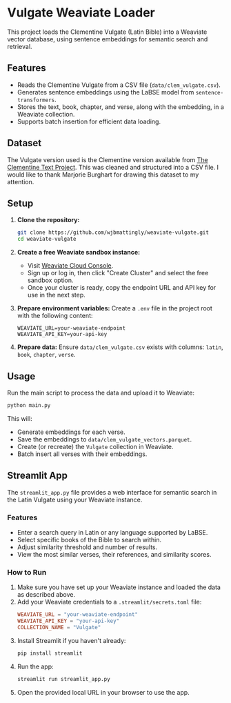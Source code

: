 # Vulgate Weaviate Loader

This project loads the Clementine Vulgate (Latin Bible) into a Weaviate vector database, using sentence embeddings for semantic search and retrieval.

## Features
- Reads the Clementine Vulgate from a CSV file (`data/clem_vulgate.csv`).
- Generates sentence embeddings using the LaBSE model from `sentence-transformers`.
- Stores the text, book, chapter, and verse, along with the embedding, in a Weaviate collection.
- Supports batch insertion for efficient data loading.

## Dataset

The Vulgate version used is the Clementine version available from [The Clementine Text Project](https://vulsearch.sourceforge.net/). This was cleaned and structured into a CSV file. I would like to thank Marjorie Burghart for drawing this dataset to my attention.

## Setup

1. **Clone the repository:**
   ```bash
   git clone https://github.com/wjbmattingly/weaviate-vulgate.git
   cd weaviate-vulgate
   ```

2. **Create a free Weaviate sandbox instance:**
   - Visit [Weaviate Cloud Console](https://console.weaviate.cloud/).
   - Sign up or log in, then click "Create Cluster" and select the free sandbox option.
   - Once your cluster is ready, copy the endpoint URL and API key for use in the next step.

3. **Prepare environment variables:**
   Create a `.env` file in the project root with the following content:
   ```env
   WEAVIATE_URL=your-weaviate-endpoint
   WEAVIATE_API_KEY=your-api-key
   ```

4. **Prepare data:**
   Ensure `data/clem_vulgate.csv` exists with columns: `latin`, `book`, `chapter`, `verse`.

## Usage

Run the main script to process the data and upload it to Weaviate:

```bash
python main.py
```

This will:
- Generate embeddings for each verse.
- Save the embeddings to `data/clem_vulgate_vectors.parquet`.
- Create (or recreate) the `Vulgate` collection in Weaviate.
- Batch insert all verses with their embeddings.


## Streamlit App

The `streamlit_app.py` file provides a web interface for semantic search in the Latin Vulgate using your Weaviate instance.

### Features
- Enter a search query in Latin or any language supported by LaBSE.
- Select specific books of the Bible to search within.
- Adjust similarity threshold and number of results.
- View the most similar verses, their references, and similarity scores.

### How to Run

1. Make sure you have set up your Weaviate instance and loaded the data as described above.
2. Add your Weaviate credentials to a `.streamlit/secrets.toml` file:
   ```toml
   WEAVIATE_URL = "your-weaviate-endpoint"
   WEAVIATE_API_KEY = "your-api-key"
   COLLECTION_NAME = "Vulgate"
   ```
3. Install Streamlit if you haven't already:
   ```bash
   pip install streamlit
   ```
4. Run the app:
   ```bash
   streamlit run streamlit_app.py
   ```
5. Open the provided local URL in your browser to use the app.
